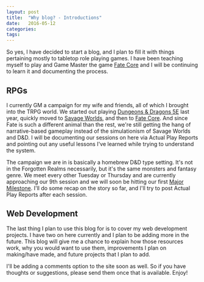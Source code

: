 ```yaml
---
layout: post
title:  "Why blog? - Introductions"
date:   2016-05-12 
categories: 
tags:
---
```

So yes, I have decided to start a blog, and I plan to fill it with things pertaining mostly
to tabletop role playing games. I have been teaching myself to play and Game Master the game 
[Fate Core](http://www.evilhat.com/home/fate-core) and I will be continuing to learn it and 
documenting the process.  <!--more-->

## RPGs
I currently GM a campaign for my wife and friends, all of which I brought into the TRPG 
world. We started out playing 
[Dungeons & Dragons 5E](http://dnd.wizards.com/dungeons-and-dragons/what-is-dd) last year,
quickly moved to [Savage Worlds](http://www.peginc.com/product-category/savage-worlds/), 
and then to [Fate Core](http://www.evilhat.com/home/fate-core). And since Fate is such a 
different animal than the rest, we're still getting the hang of narrative-based gameplay 
instead of the simulationism of Savage Worlds and D&D. I will be documenting our sessions 
on here via Actual Play Reports and pointing out any useful lessons I've learned while 
trying to understand the system.

The campaign we are in is basically a homebrew D&D type setting. It's not in the Forgotten 
Realms necessarily, but it's the same monsters and fantasy genre. We meet every other Tuesday
or Thursday and are currently approaching our 9th session and we will soon be hitting our 
first [Major Milestone](http://fate-srd.com/fate-core/advancement-change#major-milestones). 
I'll do some recap on the story so far, and I'll try to post Actual Play Reports after each 
session.

## Web Development

The last thing I plan to use this blog for is to cover my web development projects. I have
two on here currently and I plan to be adding more in the future. This blog will give me a 
chance to explain how those resources work, why you would want to use them, improvements I 
plan on making/have made, and future projects that I plan to add.

I'll be adding a comments option to the site soon as well. So if you have thoughts or 
suggestions, please send them once that is available. Enjoy!
